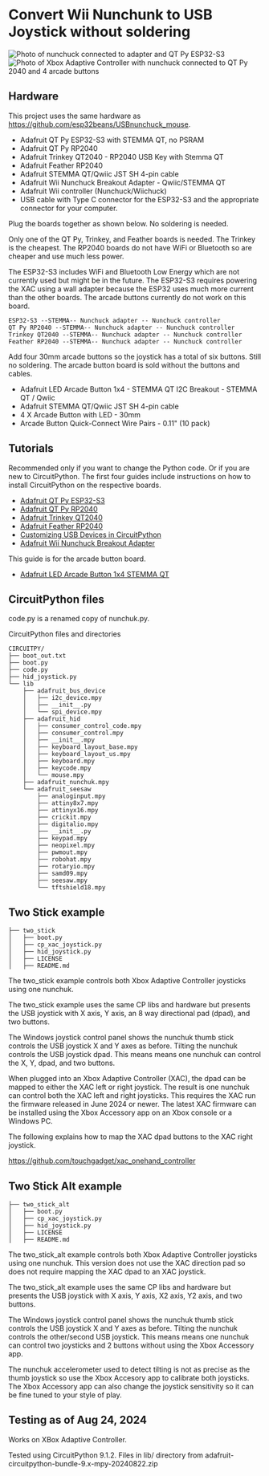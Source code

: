 # Convert Wii Nunchunk to USB Joystick without soldering

![Photo of nunchuck connected to adapter and QT Py ESP32-S3](./images/USBnunchuck.jpg)
![Photo of Xbox Adaptive Controller with nunchuck connected to QT Py 2040 and 4 arcade buttons](./images/xac_nunchuck_4buttons.jpg)

## Hardware

This project uses the same hardware as https://github.com/esp32beans/USBnunchuck_mouse.

* Adafruit QT Py ESP32-S3 with STEMMA QT, no PSRAM
* Adafruit QT Py RP2040
* Adafruit Trinkey QT2040 - RP2040 USB Key with Stemma QT
* Adafruit Feather RP2040
* Adafruit STEMMA QT/Qwiic JST SH 4-pin cable
* Adafruit Wii Nunchuck Breakout Adapter - Qwiic/STEMMA QT
* Adafruit Wii controller (Nunchuck/Wiichuck)
* USB cable with Type C connector for the ESP32-S3 and the appropriate connector for your computer.

Plug the boards together as shown below. No soldering is needed.

Only one of the QT Py, Trinkey, and Feather boards is needed. The Trinkey is
the cheapest. The RP2040 boards do not have WiFi or Bluetooth so are cheaper
and use much less power.

The ESP32-S3 includes WiFi and Bluetooth Low Energy which are not currently
used but might be in the future. The ESP32-S3 requires powering the XAC using a
wall adapter because the ESP32 uses much more current than the other boards.
The arcade buttons currently do not work on this board.

```
ESP32-S3 --STEMMA-- Nunchuck adapter -- Nunchuck controller
QT Py RP2040 --STEMMA-- Nunchuck adapter -- Nunchuck controller
Trinkey QT2040 --STEMMA-- Nunchuck adapter -- Nunchuck controller
Feather RP2040 --STEMMA-- Nunchuck adapter -- Nunchuck controller
```

Add four 30mm arcade buttons so the joystick has a total of six buttons. Still no
soldering. The arcade button board is sold without the buttons and cables.

* Adafruit LED Arcade Button 1x4 - STEMMA QT I2C Breakout - STEMMA QT / Qwiic
* Adafruit STEMMA QT/Qwiic JST SH 4-pin cable
* 4 X Arcade Button with LED - 30mm
* Arcade Button Quick-Connect Wire Pairs - 0.11" (10 pack)

## Tutorials

Recommended only if you want to change the Python code. Or if you are new to
CircuitPython. The first four guides include instructions on how to install
CircuitPython on the respective boards.

* [Adafruit QT Py ESP32-S3](https://learn.adafruit.com/adafruit-qt-py-esp32-s3)
* [Adafruit QT Py RP2040](https://learn.adafruit.com/adafruit-trinkey-qt2040)
* [Adafruit Trinkey QT2040](https://learn.adafruit.com/adafruit-qt-py-2040)
* [Adafruit Feather RP2040](https://learn.adafruit.com/adafruit-feather-rp2040-pico)
* [Customizing USB Devices in CircuitPython](https://learn.adafruit.com/customizing-usb-devices-in-circuitpython/hid-devices)
* [Adafruit Wii Nunchuck Breakout Adapter](https://learn.adafruit.com/adafruit-wii-nunchuck-breakout-adapter)

This guide is for the arcade button board.

* [Adafruit LED Arcade Button 1x4 STEMMA QT](https://learn.adafruit.com/adafruit-led-arcade-button-qt)

## CircuitPython files

code.py is a renamed copy of nunchuk.py.

CircuitPython files and directories

```
CIRCUITPY/
├── boot_out.txt
├── boot.py
├── code.py
├── hid_joystick.py
└── lib
    ├── adafruit_bus_device
    │   ├── i2c_device.mpy
    │   ├── __init__.py
    │   └── spi_device.mpy
    ├── adafruit_hid
    │   ├── consumer_control_code.mpy
    │   ├── consumer_control.mpy
    │   ├── __init__.mpy
    │   ├── keyboard_layout_base.mpy
    │   ├── keyboard_layout_us.mpy
    │   ├── keyboard.mpy
    │   ├── keycode.mpy
    │   └── mouse.mpy
    ├── adafruit_nunchuk.mpy
    └── adafruit_seesaw
        ├── analoginput.mpy
        ├── attiny8x7.mpy
        ├── attinyx16.mpy
        ├── crickit.mpy
        ├── digitalio.mpy
        ├── __init__.py
        ├── keypad.mpy
        ├── neopixel.mpy
        ├── pwmout.mpy
        ├── robohat.mpy
        ├── rotaryio.mpy
        ├── samd09.mpy
        ├── seesaw.mpy
        └── tftshield18.mpy
```

## Two Stick example

```
├── two_stick
│   ├── boot.py
│   ├── cp_xac_joystick.py
│   ├── hid_joystick.py
│   ├── LICENSE
│   ├── README.md
```

The two_stick example controls both Xbox Adaptive Controller joysticks
using one nunchuk.

The two_stick example uses the same CP libs and hardware but presents the
USB joystick with X axis, Y axis, an 8 way directional pad (dpad), and
two buttons.

The Windows joystick control panel shows the nunchuk thumb stick controls the
USB joystick X and Y axes as before. Tilting the nunchuk controls the USB
joystick dpad. This means means one nunchuk can control the X, Y, dpad, and two
buttons.

When plugged into an Xbox Adaptive Controller (XAC), the dpad can be mapped to
either the XAC left or right joystick. The result is one nunchuk can control
both the XAC left and right joysticks. This requires the XAC run the firmware
released in June 2024 or newer. The latest XAC firmware can be installed using
the Xbox Accessory app on an Xbox console or a Windows PC.

The following explains how to map the XAC dpad buttons to the XAC right
joystick.

https://github.com/touchgadget/xac_onehand_controller

## Two Stick Alt example

```
├── two_stick_alt
│   ├── boot.py
│   ├── cp_xac_joystick.py
│   ├── hid_joystick.py
│   ├── LICENSE
│   ├── README.md
```

The two_stick_alt example controls both Xbox Adaptive Controller joysticks
using one nunchuk. This version does not use the XAC direction pad so does not
require mapping the XAC dpad to an XAC joystick.

The two_stick_alt example uses the same CP libs and hardware but presents
the USB joystick with X axis, Y axis, X2 axis, Y2 axis, and two buttons.

The Windows joystick control panel shows the nunchuk thumb stick controls
the USB joystick X and Y axes as before. Tilting the nunchuk controls the
other/second USB joystick. This means means one nunchuk can control two
joysticks and 2 buttons without using the Xbox Accessory app.

The nunchuk accelerometer used to detect tilting is not as precise as the
thumb joystick so use the Xbox Accesory app to calibrate both joysticks.
The Xbox Accessory app can also change the joystick sensitivity so it can
be fine tuned to your style of play.

## Testing as of Aug 24, 2024

Works on XBox Adaptive Controller.

Tested using CircuitPython 9.1.2. Files in lib/ directory from
adafruit-circuitpython-bundle-9.x-mpy-20240822.zip
